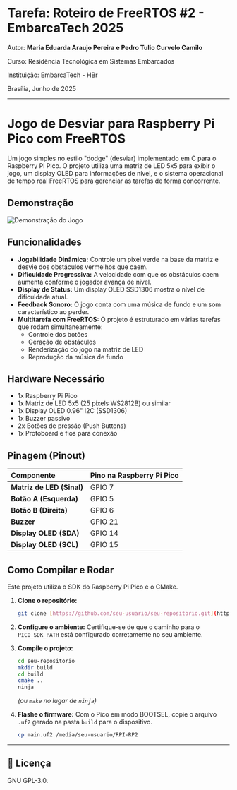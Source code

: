 
# Tarefa: Roteiro de FreeRTOS #2 - EmbarcaTech 2025

Autor: **Maria Eduarda Araujo Pereira e Pedro Tulio Curvelo Camilo**

Curso: Residência Tecnológica em Sistemas Embarcados

Instituição: EmbarcaTech - HBr

Brasília, Junho de 2025

---

# Jogo de Desviar para Raspberry Pi Pico com FreeRTOS

Um jogo simples no estilo "dodge" (desviar) implementado em C para o Raspberry Pi Pico. O projeto utiliza uma matriz de LED 5x5 para exibir o jogo, um display OLED para informações de nível, e o sistema operacional de tempo real FreeRTOS para gerenciar as tarefas de forma concorrente.

## Demonstração

![Demonstração do Jogo]([URL_DO_SEU_VIDEO_OU_GIF_AQUI](https://youtube.com/shorts/7n6nybHZgOw?feature=share))

## Funcionalidades

- **Jogabilidade Dinâmica:** Controle um pixel verde na base da matriz e desvie dos obstáculos vermelhos que caem.
- **Dificuldade Progressiva:** A velocidade com que os obstáculos caem aumenta conforme o jogador avança de nível.
- **Display de Status:** Um display OLED SSD1306 mostra o nível de dificuldade atual.
- **Feedback Sonoro:** O jogo conta com uma música de fundo e um som característico ao perder.
- **Multitarefa com FreeRTOS:** O projeto é estruturado em várias tarefas que rodam simultaneamente:
    - Controle dos botões
    - Geração de obstáculos
    - Renderização do jogo na matriz de LED
    - Reprodução da música de fundo

## Hardware Necessário

- 1x Raspberry Pi Pico
- 1x Matriz de LED 5x5 (25 pixels WS2812B) ou similar
- 1x Display OLED 0.96" I2C (SSD1306)
- 1x Buzzer passivo
- 2x Botões de pressão (Push Buttons)
- 1x Protoboard e fios para conexão

## Pinagem (Pinout)

| Componente              | Pino na Raspberry Pi Pico |
| :---------------------- | :------------------------ |
| **Matriz de LED (Sinal)** | GPIO 7                    |
| **Botão A (Esquerda)** | GPIO 5                    |
| **Botão B (Direita)** | GPIO 6                    |
| **Buzzer** | GPIO 21                   |
| **Display OLED (SDA)** | GPIO 14                   |
| **Display OLED (SCL)** | GPIO 15                   |

## Como Compilar e Rodar

Este projeto utiliza o SDK do Raspberry Pi Pico e o CMake.

1.  **Clone o repositório:**
    ```bash
    git clone [https://github.com/seu-usuario/seu-repositorio.git](https://github.com/seu-usuario/seu-repositorio.git)
    ```
2.  **Configure o ambiente:** Certifique-se de que o caminho para o `PICO_SDK_PATH` está configurado corretamente no seu ambiente.

3.  **Compile o projeto:**
    ```bash
    cd seu-repositorio
    mkdir build
    cd build
    cmake ..
    ninja
    ```
    *(ou `make` no lugar de `ninja`)*

4.  **Flashe o firmware:** Com o Pico em modo BOOTSEL, copie o arquivo `.uf2` gerado na pasta `build` para o dispositivo.
    ```bash
    cp main.uf2 /media/seu-usuario/RPI-RP2
    ```

---

## 📜 Licença
GNU GPL-3.0.
